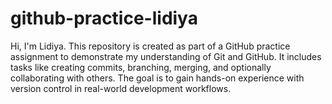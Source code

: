 # github-practice-lidiya
Hi, I'm Lidiya.
This repository is created as part of a GitHub practice assignment to demonstrate my understanding of Git and GitHub. It includes tasks like creating commits, branching, merging, and optionally collaborating with others. The goal is to gain hands-on experience with version control in real-world development workflows.
